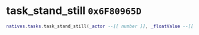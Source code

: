 # task_stand_still `0x6F80965D`

```lua
natives.tasks.task_stand_still(_actor --[[ number ]], _floatValue --[[ number ]], _unk2 --[[ number ]], _unk3 --[[ number ]])
```